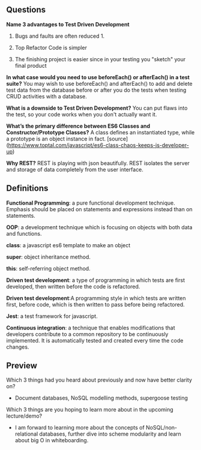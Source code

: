 ## **Questions**

**Name 3 advantages to Test Driven Development**
1. Bugs and faults are often reduced 1.
2. Top Refactor Code is simpler

3. The finishing project is easier since in your testing you "sketch" your final product

**In what case would you need to use beforeEach() or afterEach() in a test suite?**
You may wish to use beforeEach() and afterEach() to add and delete test data from the database before or after you do the tests when testing CRUD activities with a database.


**What is a downside to Test Driven Development?**
You can put flaws into the test, so your code works when you don't actually want it.

**What’s the primary difference between ES6 Classes and Constructor/Prototype Classes?**
A class defines an instantiated type, while a prototype is an object instance in fact. [source] (https://www.toptal.com/javascript/es6-class-chaos-keeps-js-developer-up)


**Why REST?**
REST is playing with json beautifully. REST isolates the server and storage of data completely from the user interface.


## **Definitions**
**Functional Programming**: a pure functional development technique. Emphasis should be placed on statements and expressions instead than on statements.


**OOP**: a development technique which is focusing on objects with both data and functions.

**class**: a javascript es6 template to make an object


**super**: object inheritance method.


**this**: self-referring object method.


**Driven test development**: a type of programming in which tests are first developed, then written before the code is refactored.

 **Driven test development**:A programming style in which tests are written first, before code, which is then written to pass before being refactored.

**Jest**: a test framework for javascript.

**Continuous integration**: a technique that enables modifications that developers contribute to a common repository to be continuously implemented. It is automatically tested and created every time the code changes.


## **Preview**
Which 3 things had you heard about previously and now have better clarity on?
- Document databases, NoSQL modelling methods, supergoose testing

Which 3 things are you hoping to learn more about in the upcoming lecture/demo?
- I am forward to learning more about the concepts of NoSQL/non-relational databases, further dive into scheme modularity and learn about big O in whiteboarding.